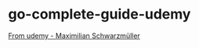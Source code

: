 # go-complete-guide-udemy
[From udemy - Maximilian Schwarzmüller](https://www.udemy.com/course/go-the-complete-guide/)
